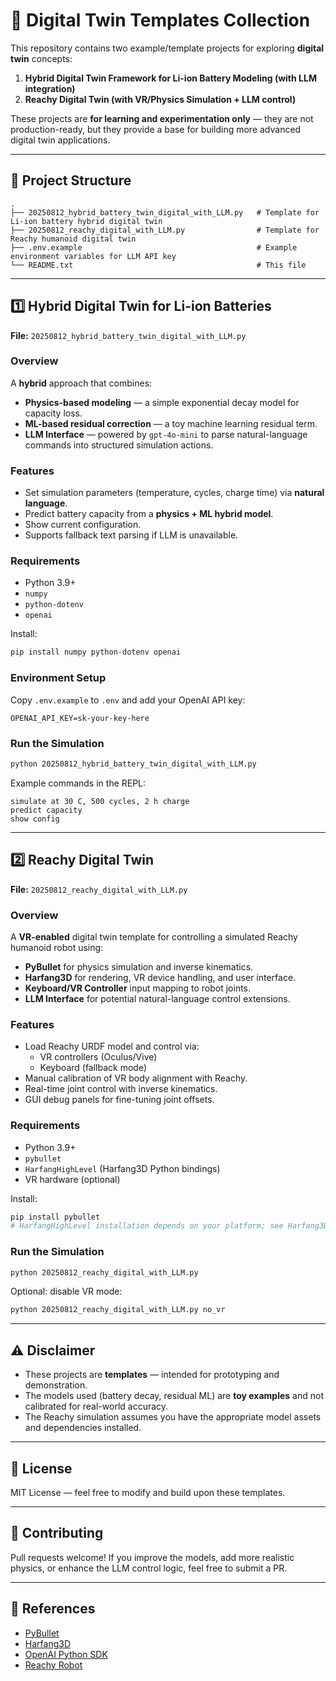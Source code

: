 
# 🧪 Digital Twin Templates Collection

This repository contains two example/template projects for exploring **digital twin** concepts:

1. **Hybrid Digital Twin Framework for Li-ion Battery Modeling (with LLM integration)**
2. **Reachy Digital Twin (with VR/Physics Simulation + LLM control)**

These projects are **for learning and experimentation only** — they are not production-ready, but they provide a base for building more advanced digital twin applications.

---

## 📂 Project Structure

```
.
├── 20250812_hybrid_battery_twin_digital_with_LLM.py   # Template for Li-ion battery hybrid digital twin
├── 20250812_reachy_digital_with_LLM.py                # Template for Reachy humanoid digital twin
├── .env.example                                       # Example environment variables for LLM API key
└── README.txt                                         # This file
```

---

## 1️⃣ Hybrid Digital Twin for Li-ion Batteries

**File:** `20250812_hybrid_battery_twin_digital_with_LLM.py`

### Overview
A **hybrid** approach that combines:
- **Physics-based modeling** — a simple exponential decay model for capacity loss.
- **ML-based residual correction** — a toy machine learning residual term.
- **LLM Interface** — powered by `gpt-4o-mini` to parse natural-language commands into structured simulation actions.

### Features
- Set simulation parameters (temperature, cycles, charge time) via **natural language**.
- Predict battery capacity from a **physics + ML hybrid model**.
- Show current configuration.
- Supports fallback text parsing if LLM is unavailable.

### Requirements
- Python 3.9+
- `numpy`
- `python-dotenv`
- `openai`

Install:
```bash
pip install numpy python-dotenv openai
```

### Environment Setup
Copy `.env.example` to `.env` and add your OpenAI API key:
```
OPENAI_API_KEY=sk-your-key-here
```

### Run the Simulation
```bash
python 20250812_hybrid_battery_twin_digital_with_LLM.py
```

Example commands in the REPL:
```
simulate at 30 C, 500 cycles, 2 h charge
predict capacity
show config
```

---

## 2️⃣ Reachy Digital Twin

**File:** `20250812_reachy_digital_with_LLM.py`

### Overview
A **VR-enabled** digital twin template for controlling a simulated Reachy humanoid robot using:
- **PyBullet** for physics simulation and inverse kinematics.
- **Harfang3D** for rendering, VR device handling, and user interface.
- **Keyboard/VR Controller** input mapping to robot joints.
- **LLM Interface** for potential natural-language control extensions.

### Features
- Load Reachy URDF model and control via:
  - VR controllers (Oculus/Vive)
  - Keyboard (fallback mode)
- Manual calibration of VR body alignment with Reachy.
- Real-time joint control with inverse kinematics.
- GUI debug panels for fine-tuning joint offsets.

### Requirements
- Python 3.9+
- `pybullet`
- `HarfangHighLevel` (Harfang3D Python bindings)
- VR hardware (optional)

Install:
```bash
pip install pybullet
# HarfangHighLevel installation depends on your platform; see Harfang3D docs
```

### Run the Simulation
```bash
python 20250812_reachy_digital_with_LLM.py
```

Optional: disable VR mode:
```bash
python 20250812_reachy_digital_with_LLM.py no_vr
```

---

## ⚠️ Disclaimer
- These projects are **templates** — intended for prototyping and demonstration.
- The models used (battery decay, residual ML) are **toy examples** and not calibrated for real-world accuracy.
- The Reachy simulation assumes you have the appropriate model assets and dependencies installed.

---

## 📜 License
MIT License — feel free to modify and build upon these templates.

---

## 🤝 Contributing
Pull requests welcome! If you improve the models, add more realistic physics, or enhance the LLM control logic, feel free to submit a PR.

---

## 🧩 References
- [PyBullet](https://pybullet.org/)
- [Harfang3D](https://www.harfang3d.com/)
- [OpenAI Python SDK](https://platform.openai.com/docs/api-reference)
- [Reachy Robot](https://www.pollen-robotics.com/reachy/)
